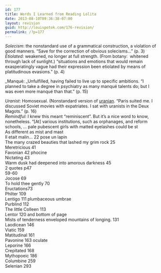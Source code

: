 ```yaml
---
id: 177
title: Words I Learned from Reading Lolita
date: 2013-08-10T09:36:38-07:00
layout: revision
guid: http://louispotok.com/176-revision/
permalink: /?p=177
---
```

<div>
  <em>Solecism</em>: the nonstandard use of a grammatical construction, a violation of good manners. &#8220;Save for the correction of obvious solecisms&#8230;&#8221; (p. 3)
</div>

<div>
</div>

<div>
  <em>Etiolated:</em> weakened, no longer at full strength. (From botany:  whitened through lack of sunlight.) &#8220;situations and emotions that would remain exasperatingly vague had their expression been etiolated by means of platitudinous evasions.&#8221; (p. 4)
</div>

<div>
</div>

_Manqué: _Unfulfilled, having failed to live up to specific ambitions. &#8220;I planned to take a degree in psychiatry as many manqué talents do; but I was even more manqué than that.&#8221; (p. 15)

<div>
  <em>Uranist</em>: Homosexual. (Nonstandard version of <a href="http://en.wikipedia.org/wiki/Uranian">uranian</a>. &#8220;Paris suited me. I discussed Soviet movies with expatriates. I sat with uranists in the Deux Magots.&#8221; (p. 16)
</div>

<div>
</div>

<div>
  <em>Remindful:</em> I knew this meant &#8220;reminiscent&#8221;. But it&#8217;s a nice word to know, nonetheless. &#8220;[At] various institutions, such as orphanages, and reform schools, &#8230; pale pubescent girls with matted eyelashes could be st<em> </em>
</div>

<div>
</div>

<div>
  As different as mist and mast
</div>

<div>
  Il etait malin&#8230; 22 pose un lapin
</div>

<div>
  The many crazed beauties that lashed my grim rock 25
</div>

<div>
  Meretricious 41
</div>

<div>
  Favonian 42 phocine
</div>

<div>
  Nictating 43
</div>

<div>
  Warm dusk had deepened into amorous darkness 45
</div>

<div>
  2 quotes p47
</div>

<div>
  59-60
</div>

<div>
  Jocose 69
</div>

<div>
  To hold thee gently 70
</div>

<div>
  Eructations73
</div>

<div>
  Philter 109
</div>

<div>
  Lentigo 111 plumbaceous umbrae
</div>

<div>
  Purblind 112
</div>

<div>
  The little Colleen 113
</div>

<div>
  Lentor 120 and bottom of page
</div>

<div>
  Mists of tenderness enveloped mountains of longing. 131
</div>

<div>
  Laodicean 146
</div>

<div>
  Viatic 159
</div>

<div>
  Matitudinal 161
</div>

<div>
  Pavonine 163 oculate
</div>

<div>
  Leporine 166
</div>

<div>
  Crepitated 168
</div>

<div>
  Mythopoeic 186
</div>

<div>
  Columbine 259
</div>

<div>
  Selenian 293
</div>